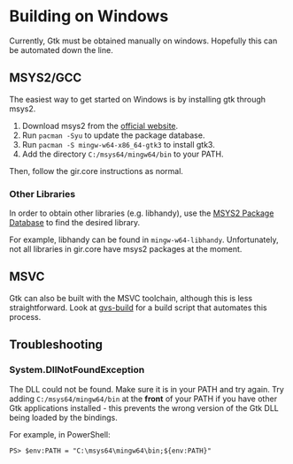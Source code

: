 # Building on Windows
Currently, Gtk must be obtained manually on windows. Hopefully this
can be automated down the line.

## MSYS2/GCC
The easiest way to get started on Windows is by installing gtk through msys2.

1. Download msys2 from the [official website](https://www.msys2.org/).
2. Run `pacman -Syu` to update the package database.
3. Run `pacman -S mingw-w64-x86_64-gtk3` to install gtk3.
4. Add the directory `C:/msys64/mingw64/bin` to your PATH.

Then, follow the gir.core instructions as normal.

### Other Libraries
In order to obtain other libraries (e.g. libhandy), use the
[MSYS2 Package Database](https://packages.msys2.org/updates)
to find the desired library.

For example, libhandy can be found in `mingw-w64-libhandy`. Unfortunately,
not all libraries in gir.core have msys2 packages at the moment.

## MSVC
Gtk can also be built with the MSVC toolchain, although this is less
straightforward. Look at [gvs-build](https://github.com/wingtk/gvsbuild)
for a build script that automates this process.

## Troubleshooting
### System.DllNotFoundException
The DLL could not be found. Make sure it is in your PATH and try again. Try
adding `C:/msys64/mingw64/bin` at the **front** of your PATH if you have other
Gtk applications installed - this prevents the wrong version of the Gtk DLL
being loaded by the bindings.

For example, in PowerShell:

```ps
PS> $env:PATH = "C:\msys64\mingw64\bin;${env:PATH}"
```